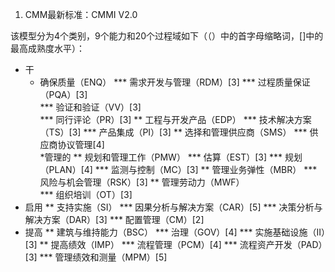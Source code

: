 1.  CMM最新标准：CMMI V2.0
  
  该模型分为4个类别，9个能力和20个过程域如下（（）中的首字母缩略词，[]中的最高成熟度水平）：
*  干  
   +  确保质量（ENQ） 
***  需求开发与管理（RDM）[3] 
***  过程质量保证（PQA）[3]  
***  验证和验证（VV）[3]  
***  同行评论（PR）[3]
** 工程与开发产品（EDP）
***  技术解决方案（TS）[3] 
***  产品集成（PI）[3]
**  选择和管理供应商（SMS） 
***  供应商协议管理[4]  
*管理的 
**  规划和管理工作（PMW）
***  估算（EST）[3] 
***  规划（PLAN）[4] 
***  监测与控制（MC）[3] 
**  管理业务弹性（MBR） 
***  风险与机会管理（RSK）[3] 
** 管理劳动力（MWF）  
***  组织培训（OT）[3]
* 启用
** 支持实施（SI）
*** 因果分析与解决方案（CAR）[5]
*** 决策分析与解决方案（DAR）[3]
*** 配置管理（CM）[2]
* 提高
** 建筑与维持能力（BSC）
*** 治理（GOV）[4]
*** 实施基础设施（II）[3]
** 提高绩效（IMP）
*** 流程管理（PCM）[4]
*** 流程资产开发（PAD）[3]
*** 管理绩效和测量（MPM）[5]
